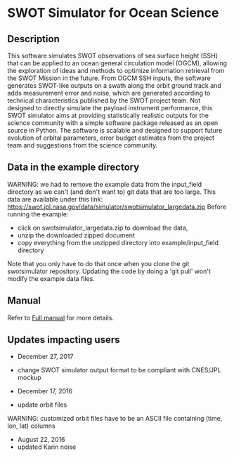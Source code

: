 SWOT Simulator for Ocean Science
================================

Description
-----------
This software simulates SWOT observations of sea surface height (SSH) that can be applied to an ocean general circulation model (OGCM), allowing the exploration of ideas and methods to optimize information retrieval from the SWOT Mission in the future. From OGCM SSH inputs, the software generates SWOT-like outputs on a swath along the orbit ground track and adds measurement error and noise, which are generated according to technical characteristics published by the SWOT project team. Not designed to directly simulate the payload instrument performance, this SWOT simulator aims at providing statistically realistic outputs for the science community with a simple software package released as an open source in Python. The software is scalable and designed to support future evolution of orbital parameters, error budget estimates from the project team and suggestions from the science community.

Data in the example directory
-------------------------------
WARNING: we had to remove the example data from the input_field directory as we can't (and don't want to) git data that are too large. This data are available under this link: https://swot.jpl.nasa.gov/data/simulator/swotsimulator_largedata.zip
Before running the example:
  - click on swotsimulator_largedata.zip to download the data,
  - unzip the downloaded zipped document
  - copy everything from the unzipped directory into example/input_field directory

Note that you only have to do that once when you clone the git swotsimulator repository. Updating the code by doing a 'git pull' won't modify the example data files.

Manual
------------
Refer to [Full manual](https://github.com/SWOTsimulator/swotsimulator/blob/master/doc/source/science.rst) for more details.

Updates impacting users
-----------------------
* December 27, 2017
 * change SWOT simulator output format to be compliant with CNES/JPL mockup

* December 17, 2016
 * update orbit files

WARNING: customized orbit files have to be an ASCII file containing (time, lon, lat) columns

* August 22, 2016
 * updated Karin noise
